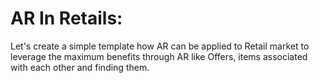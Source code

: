 # AR In Retails:

Let's create a simple template how AR can be applied to Retail market to leverage the maximum benefits through AR 
like Offers, items associated with each other and finding them.
